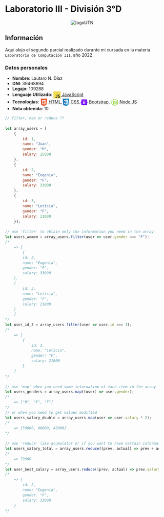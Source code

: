 Laboratorio III - División 3°D
==============================
<div align="center"><img src="https://i.ibb.co/XWTqXZ8/logoutn.png" alt="logoUTN"></div>

## Información
Aquí alojo el segundo parcial realizado durante mi cursada en la materia `Laboratorio de Computación III`, año 2022.

### Datos personales
* **Nombre**: Lautaro N. Díaz
* **DNI**: 39468894
* **Legajo**: 109288
* **Lenguaje Utilizado**: <a href="https://www.javascript.com/"><img src="https://github.com/devicons/devicon/blob/master/icons/javascript/javascript-original.svg" width="24px" height="24px" align="center"/> JavaScript</a>
* **Tecnologías**: <a href="https://html.spec.whatwg.org/multipage/"><img src="https://github.com/devicons/devicon/blob/master/icons/html5/html5-original.svg" width="24px" height="24px" align="center"/> HTML</a>,<a href="https://www.w3.org/Style/CSS/"><img src="https://github.com/devicons/devicon/blob/master/icons/css3/css3-original.svg" width="24px" height="24px" align="center"/> CSS</a>,<a href="https://getbootstrap.com/"><img src="https://github.com/devicons/devicon/blob/master/icons/bootstrap/bootstrap-original.svg" width="24px" height="24px" align="center"/> Bootstrap</a>, <a href="https://nodejs.org/en/"><img src="https://github.com/devicons/devicon/blob/master/icons/nodejs/nodejs-original.svg" width="24px" height="24px" align="center"/> Node.JS</a>
* **Nota obtenida**: 10

```js
// filter, map or reduce ??

let array_users = [
    {
        id: 1,
        name: "Juan",
        gender: "M",
        salary: 25000
    },
    {
        id: 2,
        name: "Eugenia",
        gender: "F",
        salary: 33000
    },
    {
        id: 3,
        name: "Leticia",
        gender: "F",
        salary: 21000
    }];

// use 'filter' to obtain only the information you need in the array
let users_women = array_users.filter(user => user.gender === "F");
/*
    => [
        {
        id: 2,
        name: "Eugenia",
        gender: "F",
        salary: 33000
    },
    {
        id: 3,
        name: "Leticia",
        gender: "F",
        salary: 21000
    }
    ]
*/
let user_id_3 = array_users.filter(user => user.id === 3);
/*
    => [
        {
            id: 3,
            name: "Leticia",
            gender: "F",
            salary: 21000
        }
    ]
*/

// use 'map' when you need some information of each item in the array
let users_genders = array_users.map((user) => user.gender);
/*
    => ["M", "F", "F"]
*/
// or when you need to get values modified
let users_salary_double = array_users.map(user => user.salary * 2);
/*
    => [50000, 66000, 42000]
*/

// use 'reduce' like acumulator or if you want to have certain information like user with highest salary
let users_salary_total = array_users.reduce((prev, actual) => prev + actual.salary, 0);
/*
    => 79000
*/
let user_best_salary = array_users.reduce((prev, actual) => prev.salary > actual.salary ? prev : actual);
/*
    => {
        id: 2,
        name: "Eugenia",
        gender: "F",
        salary: 33000
    }
*/
```
